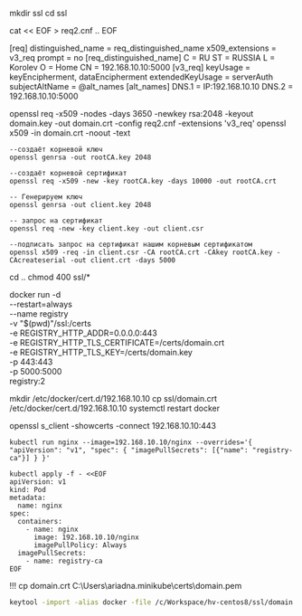 mkdir ssl
cd ssl

cat << EOF > req2.cnf
..
EOF

[req]
distinguished_name = req_distinguished_name
x509_extensions = v3_req
prompt = no
[req_distinguished_name]
C = RU
ST = RUSSIA
L = Korolev
O = Home
CN = 192.168.10.10:5000
[v3_req]
keyUsage = keyEncipherment, dataEncipherment
extendedKeyUsage = serverAuth
subjectAltName = @alt_names
[alt_names]
DNS.1 = IP:192.168.10.10
DNS.2 = 192.168.10.10:5000


openssl req -x509 -nodes -days 3650 -newkey rsa:2048 -keyout domain.key -out domain.crt -config req2.cnf -extensions 'v3_req'
openssl x509 -in domain.crt -noout -text

```
--создаёт корневой ключ
openssl genrsa -out rootCA.key 2048

--создаёт корневой сертификат
openssl req -x509 -new -key rootCA.key -days 10000 -out rootCA.crt

-- Генерируем ключ
openssl genrsa -out client.key 2048

-- запрос на сертификат
openssl req -new -key client.key -out client.csr

--подписать запрос на сертификат нашим корневым сертификатом
openssl x509 -req -in client.csr -CA rootCA.crt -CAkey rootCA.key -CAcreateserial -out client.crt -days 5000
```

cd ..
chmod 400 ssl/*

docker run -d \
  --restart=always \
  --name registry \
  -v "$(pwd)"/ssl:/certs \
  -e REGISTRY_HTTP_ADDR=0.0.0.0:443 \
  -e REGISTRY_HTTP_TLS_CERTIFICATE=/certs/domain.crt \
  -e REGISTRY_HTTP_TLS_KEY=/certs/domain.key \
  -p 443:443 \
  -p 5000:5000 \
  registry:2
  
mkdir /etc/docker/cert.d/192.168.10.10
cp ssl/domain.crt /etc/docker/cert.d/192.168.10.10
systemctl restart docker 

openssl s_client -showcerts -connect 192.168.10.10:443 

```NOT WORK
kubectl run nginx --image=192.168.10.10/nginx --overrides='{ "apiVersion": "v1", "spec": { "imagePullSecrets": [{"name": "registry-ca"}] } }'

kubectl apply -f - <<EOF
apiVersion: v1
kind: Pod
metadata:
  name: nginx
spec:
  containers:
    - name: nginx
      image: 192.168.10.10/nginx
      imagePullPolicy: Always
  imagePullSecrets: 
    - name: registry-ca
EOF
```

!!!
cp domain.crt C:\Users\ariadna\.minikube\certs\domain.pem

```bash
keytool -import -alias docker -file /c/Workspace/hv-centos8/ssl/domain.crt -keystore cacerts
```